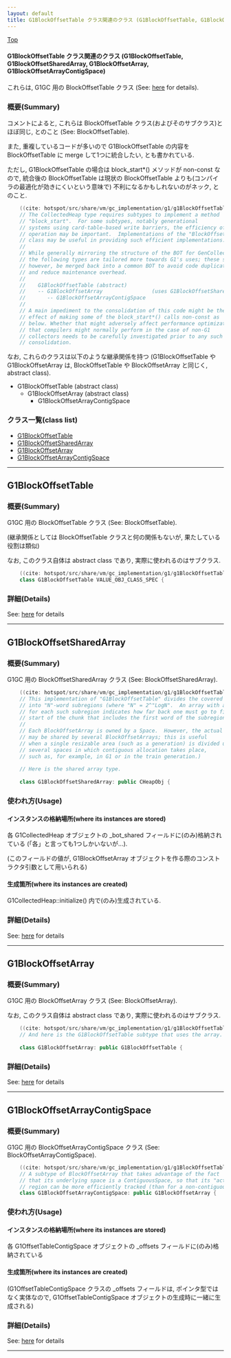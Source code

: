 ```yaml
---
layout: default
title: G1BlockOffsetTable クラス関連のクラス (G1BlockOffsetTable, G1BlockOffsetSharedArray, G1BlockOffsetArray, G1BlockOffsetArrayContigSpace)
---
```

[Top](../index.html)

#### G1BlockOffsetTable クラス関連のクラス (G1BlockOffsetTable, G1BlockOffsetSharedArray, G1BlockOffsetArray, G1BlockOffsetArrayContigSpace)

これらは, G1GC 用の BlockOffsetTable クラス (See: [here](no3718kvd.html) for details).

### 概要(Summary)
コメントによると, 
これらは BlockOffsetTable クラス(およびそのサブクラス)とほぼ同じ, 
とのこと (See: BlockOffsetTable).

また, 
重複しているコードが多いので G1BlockOffsetTable の内容を BlockOffsetTable に merge して1つに統合したい, 
とも書かれている.

ただし, 
G1BlockOffsetTable の場合は block_start*() メソッドが non-const なので, 
統合後の BlockOffsetTable は現状の BlockOffsetTable よりも(コンパイラの最適化が効きにくいという意味で)
不利になるかもしれないのがネック, 
とのこと.


```cpp
    ((cite: hotspot/src/share/vm/gc_implementation/g1/g1BlockOffsetTable.hpp))
    // The CollectedHeap type requires subtypes to implement a method
    // "block_start".  For some subtypes, notably generational
    // systems using card-table-based write barriers, the efficiency of this
    // operation may be important.  Implementations of the "BlockOffsetArray"
    // class may be useful in providing such efficient implementations.
    //
    // While generally mirroring the structure of the BOT for GenCollectedHeap,
    // the following types are tailored more towards G1's uses; these should,
    // however, be merged back into a common BOT to avoid code duplication
    // and reduce maintenance overhead.
    //
    //    G1BlockOffsetTable (abstract)
    //    -- G1BlockOffsetArray                (uses G1BlockOffsetSharedArray)
    //       -- G1BlockOffsetArrayContigSpace
    //
    // A main impediment to the consolidation of this code might be the
    // effect of making some of the block_start*() calls non-const as
    // below. Whether that might adversely affect performance optimizations
    // that compilers might normally perform in the case of non-G1
    // collectors needs to be carefully investigated prior to any such
    // consolidation.
```

なお, これらのクラスは以下のような継承関係を持つ
(G1BlockOffsetTable や G1BlockOffsetArray は, 
 BlockOffsetTable や BlockOffsetArray と同じく, abstract class).

  * G1BlockOffsetTable (abstract class)
      * G1BlockOffsetArray (abstract class)
          * G1BlockOffsetArrayContigSpace


### クラス一覧(class list)

  * [G1BlockOffsetTable](#noFc31zDfx)
  * [G1BlockOffsetSharedArray](#no9GSFv-jG)
  * [G1BlockOffsetArray](#no5-6FUa1f)
  * [G1BlockOffsetArrayContigSpace](#noHMw7Nezy)


---
## <a name="noFc31zDfx" id="noFc31zDfx">G1BlockOffsetTable</a>

### 概要(Summary)
G1GC 用の BlockOffsetTable クラス (See: BlockOffsetTable).

(継承関係としては BlockOffsetTable クラスと何の関係もないが, 果たしている役割は類似)

なお, このクラス自体は abstract class であり, 実際に使われるのはサブクラス.


```cpp
    ((cite: hotspot/src/share/vm/gc_implementation/g1/g1BlockOffsetTable.hpp))
    class G1BlockOffsetTable VALUE_OBJ_CLASS_SPEC {
```




### 詳細(Details)
See: [here](../doxygen/classG1BlockOffsetTable.html) for details

---
## <a name="no9GSFv-jG" id="no9GSFv-jG">G1BlockOffsetSharedArray</a>

### 概要(Summary)
G1GC 用の BlockOffsetSharedArray クラス (See: BlockOffsetSharedArray).


```cpp
    ((cite: hotspot/src/share/vm/gc_implementation/g1/g1BlockOffsetTable.hpp))
    // This implementation of "G1BlockOffsetTable" divides the covered region
    // into "N"-word subregions (where "N" = 2^"LogN".  An array with an entry
    // for each such subregion indicates how far back one must go to find the
    // start of the chunk that includes the first word of the subregion.
    //
    // Each BlockOffsetArray is owned by a Space.  However, the actual array
    // may be shared by several BlockOffsetArrays; this is useful
    // when a single resizable area (such as a generation) is divided up into
    // several spaces in which contiguous allocation takes place,
    // such as, for example, in G1 or in the train generation.)
    
    // Here is the shared array type.
    
    class G1BlockOffsetSharedArray: public CHeapObj {
```

### 使われ方(Usage)
#### インスタンスの格納場所(where its instances are stored)
各 G1CollectedHeap オブジェクトの _bot_shared フィールドに(のみ)格納されている
(「各」と言っても1つしかいないが...).

(このフィールドの値が, G1BlockOffsetArray オブジェクトを作る際のコンストラクタ引数として用いられる)

#### 生成箇所(where its instances are created)
G1CollectedHeap::initialize() 内で(のみ)生成されている.




### 詳細(Details)
See: [here](../doxygen/classG1BlockOffsetSharedArray.html) for details

---
## <a name="no5-6FUa1f" id="no5-6FUa1f">G1BlockOffsetArray</a>

### 概要(Summary)
G1GC 用の BlockOffsetArray クラス (See: BlockOffsetArray).

なお, このクラス自体は abstract class であり, 実際に使われるのはサブクラス.


```cpp
    ((cite: hotspot/src/share/vm/gc_implementation/g1/g1BlockOffsetTable.hpp))
    // And here is the G1BlockOffsetTable subtype that uses the array.
    
    class G1BlockOffsetArray: public G1BlockOffsetTable {
```




### 詳細(Details)
See: [here](../doxygen/classG1BlockOffsetArray.html) for details

---
## <a name="noHMw7Nezy" id="noHMw7Nezy">G1BlockOffsetArrayContigSpace</a>

### 概要(Summary)
G1GC 用の BlockOffsetArrayContigSpace クラス (See: BlockOffsetArrayContigSpace). 


```cpp
    ((cite: hotspot/src/share/vm/gc_implementation/g1/g1BlockOffsetTable.hpp))
    // A subtype of BlockOffsetArray that takes advantage of the fact
    // that its underlying space is a ContiguousSpace, so that its "active"
    // region can be more efficiently tracked (than for a non-contiguous space).
    class G1BlockOffsetArrayContigSpace: public G1BlockOffsetArray {
```

### 使われ方(Usage)
#### インスタンスの格納場所(where its instances are stored)
各 G1OffsetTableContigSpace オブジェクトの _offsets フィールドに(のみ)格納されている

#### 生成箇所(where its instances are created)
(G1OffsetTableContigSpace クラスの _offsets フィールドは, ポインタ型ではなく実体なので,
 G1OffsetTableContigSpace オブジェクトの生成時に一緒に生成される)




### 詳細(Details)
See: [here](../doxygen/classG1BlockOffsetArrayContigSpace.html) for details

---
